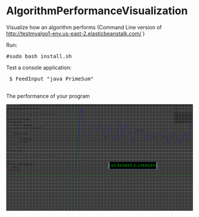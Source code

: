 # AlgorithmPerformanceVisualization
Visualize how an algorithm performs (Command Line version of http://testmyalgo1-env.us-east-2.elasticbeanstalk.com/ )

Run:
<pre>
#sudo bash install.sh
</pre>

<p>Test a console application:
  </p>
  <pre>
 $ FeedInput "java PrimeSum"
  </pre>
  <p>The performance of your program</p>
  <img src="sample.png" style="width:200;height:200"></img>
  
